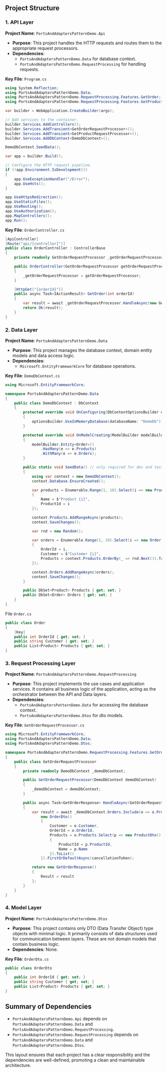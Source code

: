 ## Project Structure

### 1. API Layer
**Project Name**: `PortsAndAdaptersPatternDemo.Api`

- **Purpose**: This project handles the HTTP requests and routes them to the appropriate request processors.
- **Dependencies**: 
  - `PortsAndAdaptersPatternDemo.Data` for database context.
  - `PortsAndAdaptersPatternDemo.RequestProcessing` for handling requests.

**Key File**: `Program.cs`
```csharp
using System.Reflection;
using PortsAndAdaptersPatternDemo.Data;
using PortsAndAdaptersPatternDemo.RequestProcessing.Features.GetOrder;
using PortsAndAdaptersPatternDemo.RequestProcessing.Features.GetProduct;

var builder = WebApplication.CreateBuilder(args);

// Add services to the container.
builder.Services.AddControllers();
builder.Services.AddTransient<GetOrderRequestProcessor>();
builder.Services.AddTransient<GetProductRequestProcessor>();
builder.Services.AddDbContext<DemoDbContext>();

DemoDbContext.SeedData();

var app = builder.Build();

// Configure the HTTP request pipeline.
if (!app.Environment.IsDevelopment())
{
    app.UseExceptionHandler("/Error");
    app.UseHsts();
}

app.UseHttpsRedirection();
app.UseStaticFiles();
app.UseRouting();
app.UseAuthorization();
app.MapControllers();
app.Run();
```

**Key File**: `OrderController.cs`

```csharp
[ApiController]
[Route("api/[controller]")]
public class OrderController : ControllerBase
{
    private readonly GetOrderRequestProcessor _getOrderRequestProcessor;

    public OrderController(GetOrderRequestProcessor getOrderRequestProcessor)
    {
        _getOrderRequestProcessor = getOrderRequestProcessor;
    }

    [HttpGet("{orderId}")]
    public async Task<IActionResult> GetOrder(int orderId)
    {
        var result = await _getOrderRequestProcessor.HandleAsync(new GetOrderRequest { OrderId = orderId });
        return Ok(result);
    }
}
```

### 2. Data Layer
**Project Name**: `PortsAndAdaptersPatternDemo.Data`

- **Purpose**: This project manages the database context, domain entity models and data access logic.
- **Dependencies**: 
  - `Microsoft.EntityFrameworkCore` for database operations.

**Key File**: `DemoDbContext.cs`
```csharp
using Microsoft.EntityFrameworkCore;

namespace PortsAndAdaptersPatternDemo.Data
{
    public class DemoDbContext : DbContext
    {
        protected override void OnConfiguring(DbContextOptionsBuilder optionsBuilder)
        {
            optionsBuilder.UseInMemoryDatabase(databaseName: "DemoDb");
        }

        protected override void OnModelCreating(ModelBuilder modelBuilder)
        {
            modelBuilder.Entity<Order>()
                .HasMany(e => e.Products)
                .WithMany(e => e.Orders);
        }

        public static void SeedData() // only required for dev and testing
        {
            using var context = new DemoDbContext();
            context.Database.EnsureCreated();

            var products = Enumerable.Range(1, 10).Select(i => new Product()
            {
                Name = $"Product {i}",
                ProductId = i
            });

            context.Products.AddRangeAsync(products);
            context.SaveChanges();

            var rnd = new Random();

            var orders = Enumerable.Range(1, 10).Select(i => new Order()
            {
                OrderId = i,
                Customer = $"Customer {i}",
                Products = context.Products.OrderBy(_ => rnd.Next()).Take(5).ToList()
            });

            context.Orders.AddRangeAsync(orders);
            context.SaveChanges();
        }

        public DbSet<Product> Products { get; set; }
        public DbSet<Order> Orders { get; set; }
    }
}
```

File `Order.cs`

```csharp
public class Order
{
    [Key]
    public int OrderId { get; set; }
    public string Customer { get; set; }
    public List<Product> Products { get; set; }
}
```

### 3. Request Processing Layer
**Project Name**: `PortsAndAdaptersPatternDemo.RequestProcessing`

- **Purpose**: This project implements the use cases and application services. It contains all business logic of the application, acting as the orchestrator between the API and Data layers.
- **Dependencies**: 
  - `PortsAndAdaptersPatternDemo.Data` for accessing the database context.
  - `PortsAndAdaptersPatternDemo.Dtos` for dto models.

**Key File**: `GetOrderRequestProcessor.cs`
```csharp
using Microsoft.EntityFrameworkCore;
using PortsAndAdaptersPatternDemo.Data;
using PortsAndAdaptersPatternDemo.Dtos;

namespace PortsAndAdaptersPatternDemo.RequestProcessing.Features.GetOrder
{
    public class GetOrderRequestProcessor
    {
        private readonly DemoDbContext _demoDbContext;

        public GetOrderRequestProcessor(DemoDbContext demoDbContext)
        {
            _demoDbContext = demoDbContext;
        }

        public async Task<GetOrderResponse> HandleAsync(GetOrderRequest request, CancellationToken cancellationToken)
        {
            var result = await _demoDbContext.Orders.Include(o => o.Products).Where(o => o.OrderId == request.OrderId).Select(o =>
                new OrderDto()
                {
                    Customer = o.Customer,
                    OrderId = o.OrderId,
                    Products = o.Products.Select(p => new ProductDto()
                    {
                        ProductId = p.ProductId,
                        Name = p.Name
                    }).ToList()
                }).FirstOrDefaultAsync(cancellationToken);

            return new GetOrderResponse()
            {
                Result = result
            };
        }
    }
}
```

### 4. Model Layer
**Project Name**: `PortsAndAdaptersPatternDemo.Dtos`

- **Purpose**: This project contains only DTO (Data Transfer Object) type objects with minimal logic. It primarily consists of data structures used for communication between layers. These are not domain models that contain business logic.
- **Dependencies**: None.

**Key File**: `OrderDto.cs`
```csharp
public class OrderDto
{
    public int OrderId { get; set; }
    public string Customer { get; set; }
    public List<Product> Products { get; set; }
}
```

## Summary of Dependencies
- `PortsAndAdaptersPatternDemo.Api` depends on `PortsAndAdaptersPatternDemo.Data` and `PortsAndAdaptersPatternDemo.RequestProcessing`.
- `PortsAndAdaptersPatternDemo.RequestProcessing` depends on `PortsAndAdaptersPatternDemo.Data` and `PortsAndAdaptersPatternDemo.Dtos`.

This layout ensures that each project has a clear responsibility and the dependencies are well-defined, promoting a clean and maintainable architecture.
